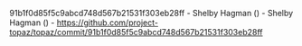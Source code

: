 91b1f0d85f5c9abcd748d567b21531f303eb28ff - Shelby Hagman () - Shelby Hagman () - https://github.com/project-topaz/topaz/commit/91b1f0d85f5c9abcd748d567b21531f303eb28ff
